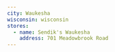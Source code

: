 ```yaml
---
city: Waukesha
wisconsin: wisconsin
stores:
  - name: Sendik's Waukesha
    address: 701 Meadowbrook Road
---
```

